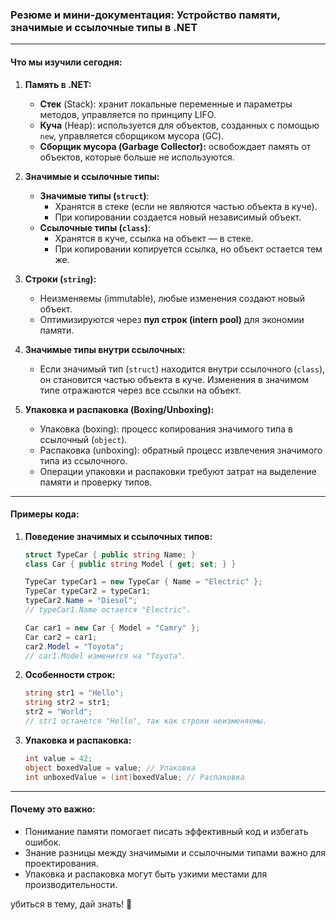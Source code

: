 ﻿### Резюме и мини-документация: Устройство памяти, значимые и ссылочные типы в .NET

---

#### **Что мы изучили сегодня:**

1. **Память в .NET:**
   - **Стек** (Stack): хранит локальные переменные и параметры методов, управляется по принципу LIFO.
   - **Куча** (Heap): используется для объектов, созданных с помощью `new`, управляется сборщиком мусора (GC).
   - **Сборщик мусора (Garbage Collector):** освобождает память от объектов, которые больше не используются.

2. **Значимые и ссылочные типы:**
   - **Значимые типы (`struct`)**:
     - Хранятся в стеке (если не являются частью объекта в куче).
     - При копировании создается новый независимый объект.
   - **Ссылочные типы (`class`)**:
     - Хранятся в куче, ссылка на объект — в стеке.
     - При копировании копируется ссылка, но объект остается тем же.

3. **Строки (`string`):**
   - Неизменяемы (immutable), любые изменения создают новый объект.
   - Оптимизируются через **пул строк (intern pool)** для экономии памяти.

4. **Значимые типы внутри ссылочных:**
   - Если значимый тип (`struct`) находится внутри ссылочного (`class`), он становится частью объекта в куче. Изменения в значимом типе отражаются через все ссылки на объект.

5. **Упаковка и распаковка (Boxing/Unboxing):**
   - Упаковка (boxing): процесс копирования значимого типа в ссылочный (`object`).
   - Распаковка (unboxing): обратный процесс извлечения значимого типа из ссылочного.
   - Операции упаковки и распаковки требуют затрат на выделение памяти и проверку типов.

---

#### **Примеры кода:**

1. **Поведение значимых и ссылочных типов:**
   ```csharp
   struct TypeCar { public string Name; }
   class Car { public string Model { get; set; } }

   TypeCar typeCar1 = new TypeCar { Name = "Electric" };
   TypeCar typeCar2 = typeCar1;
   typeCar2.Name = "Diesel";
   // typeCar1.Name остается "Electric".

   Car car1 = new Car { Model = "Camry" };
   Car car2 = car1;
   car2.Model = "Toyota";
   // car1.Model изменится на "Toyota".
   ```

2. **Особенности строк:**
   ```csharp
   string str1 = "Hello";
   string str2 = str1;
   str2 = "World";
   // str1 останется "Hello", так как строки неизменяемы.
   ```

3. **Упаковка и распаковка:**
   ```csharp
   int value = 42;
   object boxedValue = value; // Упаковка
   int unboxedValue = (int)boxedValue; // Распаковка
   ```

---

#### **Почему это важно:**
- Понимание памяти помогает писать эффективный код и избегать ошибок.
- Знание разницы между значимыми и ссылочными типами важно для проектирования.
- Упаковка и распаковка могут быть узкими местами для производительности.

убиться в тему, дай знать! 🚀